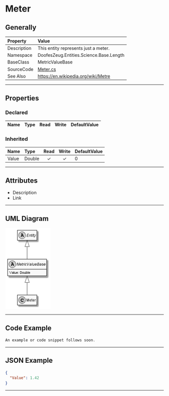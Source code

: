 ﻿# Meter

## Generally

|Property|Value|
|:-|:-|
|Description|This entity represents just a meter.|
|Namespace|DoofesZeug.Entities.Science.Base.Length|
|BaseClass|MetricValueBase|
|SourceCode|[Meter.cs](../../../../DoofesZeug.Library/Src/Entities/Science/Base/Length/Meter.cs)|
|See Also|https://en.wikipedia.org/wiki/Metre|

---

## Properties

### Declared

|Name|Type|Read|Write|DefaultValue|
|:---|:---|:--:|:---:|:-----------|

### Inherited

|Name|Type|Read|Write|DefaultValue|
|:---|:---|:--:|:---:|:-----------|
|Value|Double|&#x2713;|&#x2713;|0|

---

## Attributes

- Description
- Link

---

## UML Diagram

![Meter.png](./Meter.png "Meter")

---

## Code Example

```cs
An example or code snippet follows soon.
```

---

## JSON Example

```json
{
  "Value": 1.42
}
```

---

